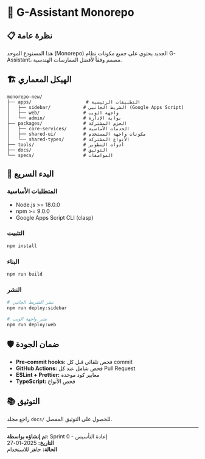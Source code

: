 # 🚀 G-Assistant Monorepo

## 📋 نظرة عامة

هذا المستودع الموحد (Monorepo) الجديد يحتوي على جميع مكونات نظام G-Assistant، مصمم وفقاً لأفضل الممارسات الهندسية.

## 🏗️ الهيكل المعماري

```
monorepo-new/
├── apps/                    # التطبيقات الرئيسية
│   ├── sidebar/            # الشريط الجانبي (Google Apps Script)
│   ├── web/                # واجهة الويب
│   └── admin/              # بوابة الإدارة
├── packages/               # الحزم المشتركة
│   ├── core-services/      # الخدمات الأساسية
│   ├── shared-ui/          # مكونات واجهة المستخدم
│   └── shared-types/       # الأنواع المشتركة
├── tools/                  # أدوات التطوير
├── docs/                   # التوثيق
└── specs/                  # المواصفات
```

## 🚀 البدء السريع

### المتطلبات الأساسية
- Node.js >= 18.0.0
- npm >= 9.0.0
- Google Apps Script CLI (clasp)

### التثبيت
```bash
npm install
```

### البناء
```bash
npm run build
```

### النشر
```bash
# نشر الشريط الجانبي
npm run deploy:sidebar

# نشر واجهة الويب
npm run deploy:web
```

## 🛡️ ضمان الجودة

- **Pre-commit hooks:** فحص تلقائي قبل كل commit
- **GitHub Actions:** فحص شامل عند كل Pull Request
- **ESLint + Prettier:** معايير كود موحدة
- **TypeScript:** فحص الأنواع

## 📚 التوثيق

راجع مجلد `docs/` للحصول على التوثيق المفصل.

---
**تم إنشاؤه بواسطة:** Sprint 0 - إعادة التأسيس  
**التاريخ:** 2025-01-27  
**الحالة:** جاهز للاستخدام